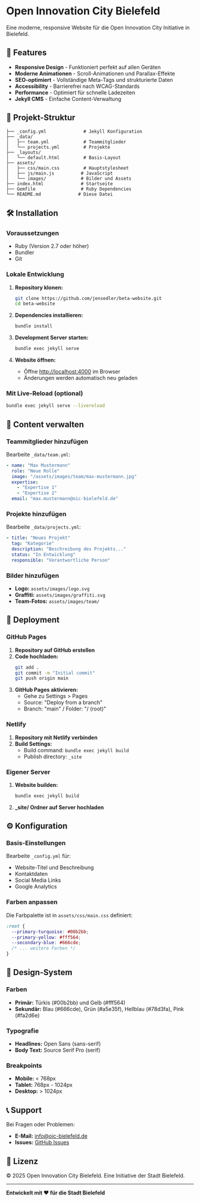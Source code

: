 # Open Innovation City Bielefeld

Eine moderne, responsive Website für die Open Innovation City Initiative in Bielefeld.

## 🚀 Features

- **Responsive Design** - Funktioniert perfekt auf allen Geräten
- **Moderne Animationen** - Scroll-Animationen und Parallax-Effekte
- **SEO-optimiert** - Vollständige Meta-Tags und strukturierte Daten
- **Accessibility** - Barrierefrei nach WCAG-Standards
- **Performance** - Optimiert für schnelle Ladezeiten
- **Jekyll CMS** - Einfache Content-Verwaltung

## 📁 Projekt-Struktur

```
├── _config.yml              # Jekyll Konfiguration
├── _data/
│   ├── team.yml             # Teammitglieder
│   └── projects.yml         # Projekte
├── _layouts/
│   └── default.html         # Basis-Layout
├── assets/
│   ├── css/main.css         # Hauptstylesheet
│   ├── js/main.js          # JavaScript
│   └── images/             # Bilder und Assets
├── index.html              # Startseite
├── Gemfile                 # Ruby Dependencies
└── README.md              # Diese Datei
```

## 🛠 Installation

### Voraussetzungen

- Ruby (Version 2.7 oder höher)
- Bundler
- Git

### Lokale Entwicklung

1. **Repository klonen:**
   ```bash
   git clone https://github.com/jensedler/beta-website.git
   cd beta-website
   ```

2. **Dependencies installieren:**
   ```bash
   bundle install
   ```

3. **Development Server starten:**
   ```bash
   bundle exec jekyll serve
   ```

4. **Website öffnen:**
   - Öffne [http://localhost:4000](http://localhost:4000) im Browser
   - Änderungen werden automatisch neu geladen

### Mit Live-Reload (optional)

```bash
bundle exec jekyll serve --livereload
```

## 📝 Content verwalten

### Teammitglieder hinzufügen

Bearbeite `_data/team.yml`:

```yaml
- name: "Max Mustermann"
  role: "Neue Rolle"
  image: "/assets/images/team/max-mustermann.jpg"
  expertise:
    - "Expertise 1"
    - "Expertise 2"
  email: "max.mustermann@oic-bielefeld.de"
```

### Projekte hinzufügen

Bearbeite `_data/projects.yml`:

```yaml
- title: "Neues Projekt"
  tag: "Kategorie"
  description: "Beschreibung des Projekts..."
  status: "In Entwicklung"
  responsible: "Verantwortliche Person"
```

### Bilder hinzufügen

- **Logo:** `assets/images/logo.svg`
- **Graffiti:** `assets/images/graffiti.svg`
- **Team-Fotos:** `assets/images/team/`

## 🚀 Deployment

### GitHub Pages

1. **Repository auf GitHub erstellen**
2. **Code hochladen:**
   ```bash
   git add .
   git commit -m "Initial commit"
   git push origin main
   ```
3. **GitHub Pages aktivieren:**
   - Gehe zu Settings > Pages
   - Source: "Deploy from a branch"
   - Branch: "main" / Folder: "/ (root)"

### Netlify

1. **Repository mit Netlify verbinden**
2. **Build Settings:**
   - Build command: `bundle exec jekyll build`
   - Publish directory: `_site`

### Eigener Server

1. **Website builden:**
   ```bash
   bundle exec jekyll build
   ```
2. **_site/ Ordner auf Server hochladen**

## ⚙️ Konfiguration

### Basis-Einstellungen

Bearbeite `_config.yml` für:
- Website-Titel und Beschreibung
- Kontaktdaten
- Social Media Links
- Google Analytics

### Farben anpassen

Die Farbpalette ist in `assets/css/main.css` definiert:

```css
:root {
  --primary-turquoise: #00b2bb;
  --primary-yellow: #fff564;
  --secondary-blue: #666cde;
  /* ... weitere Farben */
}
```

## 🎨 Design-System

### Farben
- **Primär:** Türkis (#00b2bb) und Gelb (#fff564)
- **Sekundär:** Blau (#666cde), Grün (#a5e35f), Hellblau (#78d3fa), Pink (#fa2d6e)

### Typografie
- **Headlines:** Open Sans (sans-serif)
- **Body Text:** Source Serif Pro (serif)

### Breakpoints
- **Mobile:** < 768px
- **Tablet:** 768px - 1024px
- **Desktop:** > 1024px

## 📞 Support

Bei Fragen oder Problemen:
- **E-Mail:** info@oic-bielefeld.de
- **Issues:** [GitHub Issues](https://github.com/jensedler/beta-website/issues)

## 📄 Lizenz

© 2025 Open Innovation City Bielefeld. Eine Initiative der Stadt Bielefeld.

---

**Entwickelt mit ❤️ für die Stadt Bielefeld**
